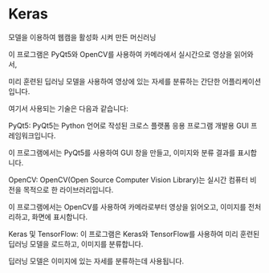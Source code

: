 # Keras
모델을 이용하여 웹캠을 활성화 시켜 만든 머신러닝

이 프로그램은 PyQt5와 OpenCV를 사용하여 카메라에서 실시간으로 영상을 읽어와서,

미리 훈련된 딥러닝 모델을 사용하여 영상에 있는 자세를 분류하는 간단한 어플리케이션입니다.

여기서 사용되는 기술은 다음과 같습니다:

PyQt5: PyQt5는 Python 언어로 작성된 크로스 플랫폼 응용 프로그램 개발용 GUI 프레임워크입니다.

이 프로그램에서는 PyQt5를 사용하여 GUI 창을 만들고, 이미지와 분류 결과를 표시합니다.

OpenCV: OpenCV(Open Source Computer Vision Library)는 실시간 컴퓨터 비전을 목적으로 한 라이브러리입니다.

이 프로그램에서는 OpenCV를 사용하여 카메라로부터 영상을 읽어오고, 이미지를 전처리하고, 화면에 표시합니다.

Keras 및 TensorFlow: 이 프로그램은 Keras와 TensorFlow를 사용하여 미리 훈련된 딥러닝 모델을 로드하고, 이미지를 분류합니다.

딥러닝 모델은 이미지에 있는 자세를 분류하는데 사용됩니다.
